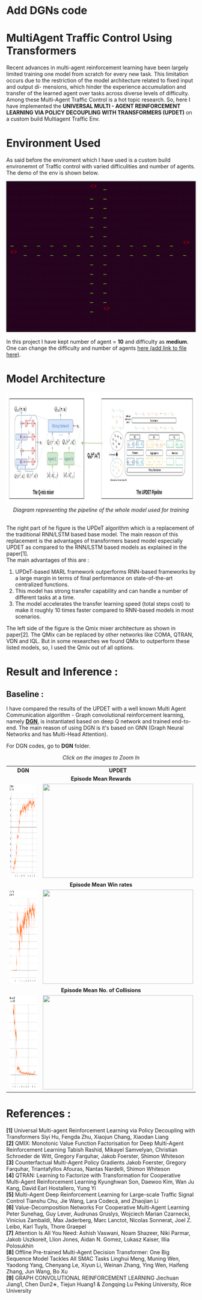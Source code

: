 # Add DGNs code 


# MultiAgent Traffic Control Using Transformers

Recent advances in multi-agent reinforcement learning have been largely limited training one model from scratch for every new task. This limitation occurs due to the restriction of the model architecture related to fixed input and output di- mensions, which hinder the experience accumulation and transfer of the learned agent over tasks across diverse levels of difficulty. Among these Multi-Agent Traffic Control is a hot topic research. So, here I have implemented the **UNIVERSAL MULTI - AGENT REINFORCEMENT LEARNING VIA POLICY DECOUPLING WITH TRANSFORMERS (UPDET)** on a custom build Multiagent Traffic Env.

# Environment Used

As said before the enviroment which I have used is a custom build environemnt of Traffic control with varied difficulities and number of agents. The demo of the env is shown below.

<p align="center"><img src="./assets/traffic.gif" height = "400" width="800"/></p>

In this project I have kept number of agent = **10** and difficulty as **medium**. One can change the difficulty and number of agents <a href="">here (add link to file here)<a/>.

# Model Architecture

<p align="center"><img src="./assets/algo.jpg" height = 300/><br><em>Diagram representing the pipeline of the whole model used for training</em></p>
<br>
The right part of he figure is the UPDeT algorithm which is a replacement of the traditional RNN/LSTM based base model. The main reason of this replacement is the advantages of transformers based model especially UPDET as compared to the RNN/LSTM based models as explained in the paper[1].<br>
The main advantages of this are : <br>
<ol>
<li>UPDeT-based MARL framework outperforms RNN-based frameworks by a large margin in terms of final performance on state-of-the-art centralized functions.<br></li>
<li>This model has strong transfer capability and can handle a number of different tasks at a time.</li>
<li>The model accelerates the transfer learning speed (total steps cost) to make it roughly 10 times faster compared to RNN-based models in most scenarios.</li>
</ol>
The left side of the figure is the Qmix mixer architecture as shown in paper[2]. The QMix can be replaced by other networks like COMA, QTRAN, VDN and IQL. But in some researches we found QMix to outperform these listed models, so, I used the Qmix out of all options. 

# Result and Inference :

## Baseline : 
I have compared the results of the UPDET with a well known Multi Agent Communication algorithm - Graph convolutional reinforcement learning, namely <a href="https://arxiv.org/pdf/1810.09202.pdf">**DGN**</a>, is instantiated based on deep Q network and trained end-to-end. The main reason of using DGN is it's based on GNN (Graph Neural Networks and has Multi-Head Attention).<br>

For DGN codes, go to **DGN** folder.
  
 <p align="center"><em>Click on the images to Zoom In</em></p>
<table align="center">
  <tr>
    <td align="center"><B>DGN</B></td>
    <td align="center"><B>UPDET</B></td>
  </tr>
  <tr>
    <td align="center" colspan="2"><B>Episode Mean Rewards</B></td>
  </tr>
  <tr>
    <td align="center"><img src="./assets/dgn_r.png" height = "250" width = "400"/></td>
    <td align="center"><img src="" height = "250" width = "400"/></td>
  </tr>
  <tr>
    <td align="center" colspan="2"><B>Episode Mean Win rates</B></td>
  </tr>
  <tr>
    <td align="center"><img src="./assets/dgn_wr.png" height = "250" width = "400"/></td>
    <td align="center"><img src="" height = "250" width = "400"/></td>
  </tr>
  <tr>
    <td align="center" colspan="2"><B>Episode Mean No. of Collisions</B></td>
  </tr>
  <tr>
    <td align="center"><img src="./assets/dgn_nc.png" height = "250" width = "400"/></td>
    <td align="center"><img src="" height = "250" width = "400"/></td>
  </tr>
</table>






# References :

**[1]** Universal Multi-agent Reinforcement Learning via Policy Decoupling with Transformers Siyi Hu, Fengda Zhu, Xiaojun Chang, Xiaodan Liang<br>
**[2]** QMIX: Monotonic Value Function Factorisation for Deep Multi-Agent Reinforcement Learning
Tabish Rashid, Mikayel Samvelyan, Christian Schroeder de Witt, Gregory Farquhar, Jakob Foerster, Shimon Whiteson<br>
**[3]** Counterfactual Multi-Agent Policy Gradients Jakob Foerster, Gregory Farquhar, Triantafyllos Afouras, Nantas Nardelli, Shimon Whiteson<br>
**[4]** QTRAN: Learning to Factorize with Transformation for Cooperative Multi-Agent Reinforcement Learning Kyunghwan Son, Daewoo Kim, Wan Ju Kang, David Earl Hostallero, Yung Yi<br>
**[5]** Multi-Agent Deep Reinforcement Learning for Large-scale Traffic Signal Control Tianshu Chu, Jie Wang, Lara Codecà, and Zhaojian Li <br>
**[6]** Value-Decomposition Networks For Cooperative Multi-Agent Learning Peter Sunehag, Guy Lever, Audrunas Gruslys, Wojciech Marian Czarnecki, Vinicius Zambaldi, Max Jaderberg, Marc Lanctot, Nicolas Sonnerat, Joel Z. Leibo, Karl Tuyls, Thore Graepel <br>
**[7]** Attention Is All You Need: Ashish Vaswani, Noam Shazeer, Niki Parmar, Jakob Uszkoreit, Llion Jones, Aidan N. Gomez, Lukasz Kaiser, Illia Polosukhin <br>
**[8]** Offline Pre-trained Multi-Agent Decision Transformer: One Big Sequence Model Tackles All SMAC Tasks Linghui Meng, Muning Wen, Yaodong Yang, Chenyang Le, Xiyun Li, Weinan Zhang, Ying Wen, Haifeng Zhang, Jun Wang, Bo Xu<br>
**[9]** GRAPH CONVOLUTIONAL REINFORCEMENT LEARNING Jiechuan Jiang1, Chen Dun2∗, Tiejun Huang1 & Zongqing Lu Peking University, Rice University
